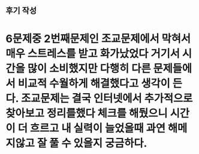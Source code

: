 ## 후기 작성

# 6문제중 2번째문제인 조교문제에서 막혀서 매우 스트레스를 받고 화가났었다 거기서 시간을 많이 소비했지만 다행히 다른 문제들에서 비교적 수월하게 해결했다고 생각이 든다. 조교문제는 결국 인터넷에서 추가적으로 찾아보고 정리를했다 체크를 해뒀으니 시간이 더 흐르고 내 실력이 늘었을때 과연 해메지않고 잘 풀 수 있을지 궁금하다.
